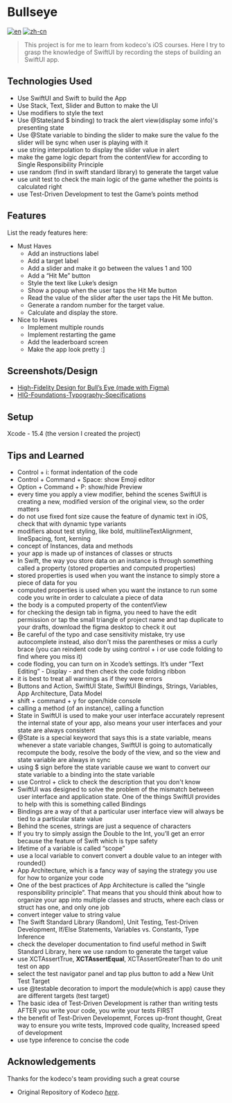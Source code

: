 # Bullseye
[![en](https://img.shields.io/badge/lang-en-red.svg)](https://github.com/JustinInCoding/BullseyeSwiftUI/blob/master/README.md)
[![zh-cn](https://img.shields.io/badge/lang-zh--cn-blue.svg)](https://github.com/JustinInCoding/BullseyeSwiftUI/blob/master/README.zh-cn.md)

> This project is for me to learn from kodeco's iOS courses. Here I try to grasp the knowledge of SwiftUI by recording the steps of building an SwiftUI app.


## Technologies Used
- Use SwiftUI and Swift to build the App
- Use Stack, Text, Slider and Button to make the UI
- Use modifiers to style the text
- Use @State(and $ binding) to track the alert view(display some info)'s presenting state
- Use @State variable to binding the slider to make sure the value fo the slider will be sync when user is playing with it
- use string interpolation to display the slider value in alert
- make the game logic depart from the contentView for according to Single Responsibility Principle
- use random (find in swift standard library) to generate the target value
- use unit test to check the main logic of the game whether the points is calculated right
- use Test-Driven Development to test the Game’s points method


## Features
List the ready features here:
- Must Haves
    - Add an instructions label
    - Add a target label
    - Add a slider and make it go between the values 1 and 100
    - Add a “Hit Me” button
    - Style the text like Luke’s design
    - Show a popup when the user taps the Hit Me button
    - Read the value of the slider after the user taps the Hit Me button.
    - Generate a random number for the target value.
    - Calculate and display the store.
- Nice to Haves
    - Implement multiple rounds
    - Implement restarting the game
    - Add the leaderboard screen
    - Make the app look pretty :]


## Screenshots/Design
- [High-Fidelity Design for Bull’s Eye (made with Figma)](https://www.figma.com/file/3MBMeYd2hP4rajTbHnZL0z/Bullseye?node-id=0%3A1)
- [HIG-Foundations-Typography-Specifications](https://developer.apple.com/design/human-interface-guidelines/typography#Specifications)
<!-- ![Example screenshot](./img/screenshot.png) -->


## Setup
Xcode - 15.4 (the version I created the project)

## Tips and Learned
- Control + i: format indentation of the code
- Control + Command + Space: show Emoji editor
- Option + Command + P: show/hide Preview
- every time you apply a view modifier, behind the scenes SwiftUI is creating a new, modified version of the original view, so the order matters
- do not use fixed font size cause the feature of dynamic text in iOS, check that with dynamic type variants
- modifiers about test styling, like bold, multilineTextAlignment, lineSpacing, font, kerning
- concept of Instances, data and methods
- your app is made up of instances of classes or structs
- In Swift, the way you store data on an instance is through something called a property (stored properties and computed properties)
- stored properties is used when you want the instance to simply store a piece of data for you
- computed properties is used when you want the instance to run some code you write in order to calculate a piece of data
- the body is a computed property of the contentView
- for checking the design tab in figma, you need to have the edit permission or tap the small triangle of project name and tap duplicate to your drafts, download the figma desktop to check it out
- Be careful of the typo and case sensitivity mistake, try use autocomplete instead, also don't miss the parentheses or miss a curly brace (you can reindent code by using control + i or use code folding to find where you miss it)
- code floding, you can turn on in Xcode’s settings. It’s under “Text Editing” - Display - and then check the code folding ribbon
- it is best to treat all warnings as if they were errors
- Buttons and Action, SwiftUI State, SwiftUI Bindings, Strings, Variables, App Architecture, Data Model
- shift + command + y for open/hide console
- calling a method (of an instance), calling a function
- State in SwiftUI is used to make your user interface accurately represent the internal state of your app, also means your user interfaces and your state are always consistent
- @State is a special keyword that says this is a state variable, means whenever a state variable changes, SwiftUI is going to automatically recompute the body, resolve the body of the view, and so the view and state variable are always in sync
- using $ sign before the state variable cause we want to convert our state variable to a binding into the state variable
- use Control + click to check the description that you don't know
- SwiftUI was designed to solve the problem of the mismatch between user interface and application state. One of the things SwiftUI provides to help with this is something called Bindings
- Bindings are a way of that a particular user interface view will always be tied to a particular state value
- Behind the scenes, strings are just a sequence of characters
- If you try to simply assign the Double to the Int, you’ll get an error because the feature of Swift which is type safety
- lifetime of a variable is called “scope”
- use a local variable to convert convert a double value to an integer with rounded()
- App Architecture, which is a fancy way of saying the strategy you use for how to organize your code
- One of the best practices of App Architecture is called the “single responsibility principle”. That means that you should think about how to organize your app into multiple classes and structs, where each class or struct has one, and only one job
- convert integer value to string value
- The Swift Standard Library (Random), Unit Testing, Test-Driven Development, If/Else Statements, Variables vs. Constants, Type Inference
- check the developer documentation to find useful method in Swift Standard Library, here we use random to generate the target value
- use XCTAssertTrue, **XCTAssertEqual**, XCTAssertGreaterThan to do unit test on app
- select the test navigator panel and tap plus button to add a New Unit Test Target
- use @testable decoration to import the module(which is app) cause they are different targets (test target)
- The basic idea of Test-Driven Development is rather than writing tests AFTER you write your code, you write your tests FIRST
- the benefit of Test-Driven Developemnt, Forces up-front thought, Great way to ensure you write tests, Improved code quality, Increased speed of development
- use type inference to concise the code 


## Acknowledgements
Thanks for the kodeco's team providing such a great course
- Original Repository of Kodeco [_here_](https://github.com/kodecocodes/video-yfsa1-materials). 

